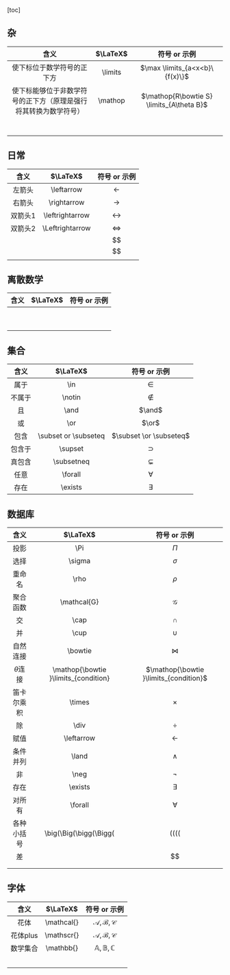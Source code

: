[toc]

## 杂

|                             含义                             | $\LaTeX$ |               符号 or 示例                |
| :----------------------------------------------------------: | :------: | :---------------------------------------: |
|                  使下标位于数学符号的正下方                  | \limits  |      $\max \limits_{a<x<b}\{f(x)\}$       |
| 使下标能够位于非数学符号的正下方（原理是强行将其转换为数学符号） | \mathop  | $\mathop{R\bowtie S} \limits_{A\theta B}$ |
|                                                              |          |                                           |
|                                                              |          |                                           |
|                                                              |          |                                           |
|                                                              |          |                                           |
|                                                              |          |                                           |
|                                                              |          |                                           |
|                                                              |          |                                           |

## 日常

|  含义   |    $\LaTeX$     |   符号 or 示例    |
| :-----: | :-------------: | :---------------: |
| 左箭头  |   \leftarrow    |   $\leftarrow$    |
| 右箭头  |   \rightarrow   |   $\rightarrow$   |
| 双箭头1 | \leftrightarrow | $\leftrightarrow$ |
| 双箭头2 | \Leftrightarrow | $\Leftrightarrow$ |
|         |                 |        $$         |
|         |                 |        $$         |
|         |                 |                   |

## 离散数学

| 含义 | $\LaTeX$ | 符号 or 示例 |
| :--: | :------: | :----------: |
|      |          |              |
|      |          |              |
|      |          |              |
|      |          |              |
|      |          |              |
|      |          |              |
|      |          |              |
|      |          |              |
|      |          |              |



## 集合

|  含义  |       $\LaTeX$       |      符号 or 示例       |
| :----: | :------------------: | :---------------------: |
|  属于  |         \in          |          $\in$          |
| 不属于 |        \notin        |        $\notin$         |
|   且   |         \and         |         $\and$          |
|   或   |         \or          |          $\or$          |
|  包含  | \subset or \subseteq | $\subset \or \subseteq$ |
| 包含于 |       \supset        |        $\supset$        |
| 真包含 |      \subsetneq      |      $\subsetneq$       |
|  任意  |       \forall        |       ${\forall}$       |
|  存在  |       \exists        |       ${\exists}$       |



## 数据库

|     含义     |               $\LaTeX$               |              符号 or 示例              |
| :----------: | :----------------------------------: | :------------------------------------: |
|     投影     |                 \Pi                  |                 $\Pi$                  |
|     选择     |                \sigma                |                $\sigma$                |
|    重命名    |                 \rho                 |                 $\rho$                 |
|   聚合函数   |             \mathcal{G}              |             $\mathcal{G}$              |
|      交      |                 \cap                 |                 $\cap$                 |
|      并      |                 \cup                 |                 $\cup$                 |
|   自然连接   |               \bowtie                |               $\bowtie$                |
| $\theta$连接 | \mathop{\bowtie }\limits_{condition} | $\mathop{\bowtie }\limits_{condition}$ |
|  笛卡尔乘积  |                \times                |                $\times$                |
|      除      |                 \div                 |                 $\div$                 |
|     赋值     |              \leftarrow              |              $\leftarrow$              |
|   条件并列   |                \land                 |                $\land$                 |
|      非      |                 \neg                 |                 $\neg$                 |
|     存在     |               \exists                |               $\exists$                |
|    对所有    |               \forall                |               $\forall$                |
|  各种小括号  |        \big(\Big(\bigg(\Bigg(        |        $\big(\Big(\bigg(\Bigg($        |
|      差      |                                      |                   $$                   |
|              |                                      |                                        |
|              |                                      |                                        |

## 字体

|   含义   |  $\LaTeX$  |   符号 or 示例    |
| :------: | :--------: | :---------------: |
|   花体   | \mathcal{} | $\mathcal{A,B,C}$ |
| 花体plus | \mathscr{} | $\mathscr{A,B,C}$ |
| 数学集合 | \mathbb{}  | $\mathbb{A,B,C}$  |
|          |            |                   |
|          |            |                   |
|          |            |                   |
|          |            |                   |
|          |            |                   |

